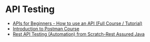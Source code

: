# API Testing

- [APIs for Beginners - How to use an API (Full Course / Tutorial)](https://youtu.be/GZvSYJDk-us?si=IS7N9Pd-CFvhLw23)
- [Introduction to Postman Course](https://www.youtube.com/watch?v=VywxIQ2ZXw4)
- [Rest API Testing (Automation) from Scratch-Rest Assured Java](https://www.udemy.com/course/rest-api-automation-testing-rest-assured/)
  